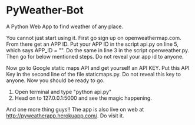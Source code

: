 # PyWeather-Bot
A Python Web App to find weather of any place.

You cannot just start using it. First go sign up on openweathermap.com. From there get an APP ID. Put your APP ID in the script api.py on line 5, which says APP_ID = "". Do the same in line 3 in the script openweather.py. Then go for below mentioned steps. Do not reveal your app id to anyone. 

Now go to Google static maps API and get yourself an API KEY. Put this API Key in the second line of the file staticmaps.py. Do not reveal this key to anyone. Now you should be ready to go.

1. Open terminal and type "python api.py"
2. Head on to 127.0.0.1:5000 and see the magic happening.


And one more thing guys!! The app is also live on web at http://pyweatherapp.herokuapp.com/. Do visit it.
